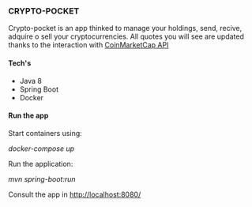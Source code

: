 ### CRYPTO-POCKET


Crypto-pocket is an app thinked to manage your holdings,  send, recive, adquire o sell your cryptocurrencies. All quotes you will see are updated thanks to the interaction with [CoinMarketCap API](https://coinmarketcap.com/ "CoinMarketCap")

#### Tech's
- Java 8
- Spring Boot
- Docker

#### Run the  app
Start containers using:

*docker-compose up*

Run the application:

*mvn spring-boot:run*

Consult the app in [http://localhost:8080/](http://localhost:8080/ "http://localhost:8080/")
